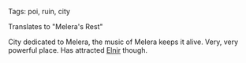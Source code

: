 Tags: poi, ruin, city

Translates to "Melera's Rest"

City dedicated to Melera, the music of Melera keeps it alive. Very, very powerful place. Has attracted [Elnir](Elnir) though.